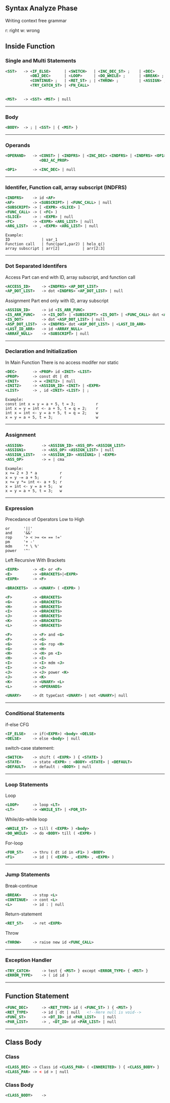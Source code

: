 ## Syntax Analyze Phase

Writing context free grammar

r: right
w: wrong


## Inside Function

### Single and Multi Statements
```xml
<SST>   -> <IF_ELSE>      | <SWITCH>   | <INC_DEC_ST> ;    | <DEC>      |  
           <OBJ_DEC>      | <LOOP>     | <DO_WHILE> ;      | <BREAK> ;  | 
           <CONTINUE> ;   | <RET_ST> ; | <THROW> ;         | <ASSIGN> ; | 
           <TRY_CATCH_ST> | <FN_CALL>
           

<MST>   -> <SST> <MST> | null 
```
<hr>



### Body
```xml
<BODY>  -> ; | <SST> | { <MST> }
```
<hr>




### Operands
```xml
<OPERAND>   -> <CONST> | <INDFRS> | <INC_DEC> <INDFRS> | <INDFRS> <OP1> | 
               <OBJ_AC_PROP>

<OP1>       -> <INC_DEC> | null
```
<hr>





### Identifer, Function call, array subscript (INDFRS)
```xml
<INDFRS>    -> id <AF>
<AF>        -> <SUBSCRIPT> | <FUNC_CALL> | null
<SUBSCRIPT> -> [ <EXPR> <SLICE> ]
<FUNC_CALL> -> ( <FC> )
<SLICE>     -> : <EXPR> | null
<FC>        -> <EXPR> <ARG_LIST> | null
<ARG_LIST>  -> , <EXPR> <ARG_LIST> | null
```
```
Example:
ID              | var_1 
Function call   | func(par1,par2) | helo_q()
array subscript | arr[2]          | arr[2:3]
```
<hr>




### Dot Separated Identifers
Access Part can end with ID, array subscript, and function call
```xml
<ACCESS_ID>     -> <INDFRS> <AP_DOT_LIST>
<AP_DOT_LIST>   -> dot <INDFRS> <AP_DOT_LIST> | null
```

Assignment Part end only with ID, array subscript
```xml
<ASSIGN_ID>     -> id <IS_ARR_FUNC> 
<IS_ARR_FUNC>   -> <IS_DOT> | <SUBSCRIPT> <IS_DOT> | <FUNC_CALL> dot <ASP_DOT_LIST>
<IS_DOT>        -> dot <ASP_DOT_LIST> | null
<ASP_DOT_LIST>  -> <INDFRS> dot <ASP_DOT_LIST> | <LAST_ID_ARR>
<LAST_ID_ARR>   -> id <ARRAY_NULL>
<ARRAY_NULL>    -> <SUBSCRIPT> | null
```
<hr>




### Declaration and Initialization

In Main Function
There is no access modifer nor static

```xml
<DEC>       -> <PROP> id <INIT> <LIST>
<PROP>      -> const dt | dt
<INIT>      -> = <INIT2> | null
<INIT2>     -> <ASSIGN_ID> <INIT> | <EXPR>
<LIST>      -> , id <INIT> <LIST> | ;
```

```
Example:
const int x = y = a + 5, t = 3;         r
int x = y = int <- a + 5, t = q = 2;    r
int x = int <- y = a + 5, t = q = 2;    w
x = y = a + 5, t = 3;                   w
```
<hr>




### Assignment
```xml
<ASSIGN>        -> <ASSIGN_ID> <ASS_OP> <ASSIGN_LIST>
<ASSIGN1>       -> <ASS_OP> <ASSIGN_LIST> | null 
<ASSIGN_LIST>   -> <ASSIGN_ID> <ASSIGN1> | <EXPR> 
<ASS_OP>        -> = | cma
```

```
Example:
x += 2 + 3 * a          r
x = y -= a + 5;         r
x += y *= int <- a + 5; r
x = int <- y = a + 5;   w
x = y = a + 5, t = 3;   w
```
<hr>




### Expression

Precedance of Operators Low to High
```
or      '||'
and     '&&'
rop     '> < >= <= == !='
pm      '+ -' 
mdm     '* \ %' 
power   '^'
```

Left Recursive 
With Brackets
```xml
<EXPR>      -> <E> or <F>
<E>         -> <BRACKETS>|<EXPR>
<EXPR>      -> <F>

<BRACKETS>  -> <UNARY> ( <EXPR> )

<F>         -> <BRACKETS>
<G>         -> <BRACKETS>
<H>         -> <BRACKETS>
<I>         -> <BRACKETS>
<J>         -> <BRACKETS>
<K>         -> <BRACKETS>
<L>         -> <BRACKETS>

<F>         -> <F> and <G>
<F>         -> <G>
<G>         -> <G> rop <H>
<G>         -> <H>
<H>         -> <H> pm <I>
<H>         -> <I>
<I>         -> <I> mdm <J>
<I>         -> <J>
<J>         -> <J> power <K>
<J>         -> <K>
<K>         -> <UNARY> <L>
<L>         -> <OPERANDS>

<UNARY>     -> dt typeCast <UNARY> | not <UNARY>| null
```
<hr>




### Conditional Statements

if-else CFG
```xml
<IF_ELSE>   -> if(<EXPR>) <body> <OELSE>
<OELSE>     -> else <body> | null
```

switch-case statement:
```xml
<SWITCH>    -> shift ( <EXPR> ) { <STATE> }
<STATE>     -> state <EXPR> : <BODY> <STATE> | <DEFAULT> 
<DEFAULT>   -> default : <BODY> | null 
```
<hr>



### Loop Statements

Loop
```xml
<LOOP>      -> loop <LT>
<LT>        -> <WHILE_ST> | <FOR_ST>
```

While/do-while loop
```xml
<WHILE_ST>  -> till ( <EXPR> ) <body>
<DO_WHILE>  -> do <BODY> till ( <EXPR> )
```

For-loop
```xml
<FOR_ST>    -> thru ( dt id in <F1> ) <BODY>
<F1>        -> id | ( <EXPR> , <EXPR> , <EXPR> )
```
<hr>



### Jump Statements

Break-continue
```xml
<BREAK>     -> stop <L>
<CONTINUE>  -> cont <L>
<L>         -> id : | null
```

Return-statement
```xml
<RET_ST>    -> ret <EXPR>
```

Throw
```xml
<THROW>     -> raise new id <FUNC_CALL>
```
<hr>


### Exception Handler

```xml
<TRY_CATCH>     -> test { <MST> } except <ERROR_TYPE> { <MST> }
<ERROR_TYPE>    -> ( id id )
```
<hr>



## Function Statement

```xml
<FUNC_DEC>      -> <RET_TYPE> id ( <FUNC_ST> ) { <MST> }
<RET_TYPE>      -> id | dt | null   <!--Here null is void-->
<FUNC_ST>       -> <DT_ID> id <PAR_LIST>   | null
<PAR_LIST>      -> , <DT_ID> id <PAR_LIST> | null
```
<hr>


## Class Body

### Class

```xml
<CLASS_DEC> -> Class id <CLASS_PAR> ( <INHERITED> ) { <CLASS_BODY> }
<CLASS_PAR> -> < id > | null
```

### Class Body 

```xml
<CLASS_BODY>    -> 
```



